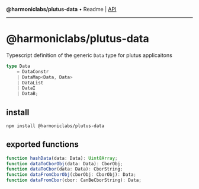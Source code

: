 **@harmoniclabs/plutus-data** • Readme \| [API](globals)

***

# @harmoniclabs/plutus-data

Typescript definition of the generic `Data` type for plutus applicaitons

```ts
type Data 
    = DataConstr
    | DataMap<Data, Data>
    | DataList
    | DataI
    | DataB;
```

## install

```bash
npm install @harmoniclabs/plutus-data
```

## exported functions

```ts
function hashData(data: Data): Uint8Array;
function dataToCborObj(data: Data): CborObj;
function dataToCbor(data: Data): CborString;
function dataFromCborObj(cborObj: CborObj): Data;
function dataFromCbor(cbor: CanBeCborString): Data;
```

